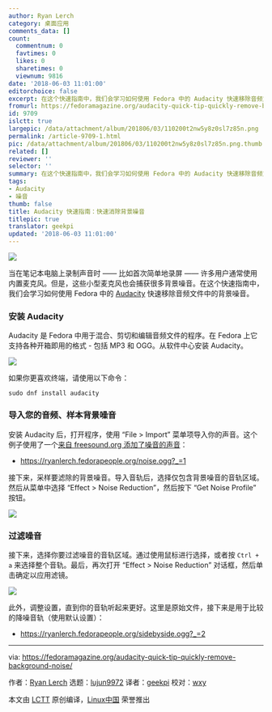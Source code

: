 ```yaml
---
author: Ryan Lerch
category: 桌面应用
comments_data: []
count:
  commentnum: 0
  favtimes: 0
  likes: 0
  sharetimes: 0
  viewnum: 9816
date: '2018-06-03 11:01:00'
editorchoice: false
excerpt: 在这个快速指南中，我们会学习如何使用 Fedora 中的 Audacity 快速移除音频文件中的背景噪音。
fromurl: https://fedoramagazine.org/audacity-quick-tip-quickly-remove-background-noise/
id: 9709
islctt: true
largepic: /data/attachment/album/201806/03/110200t2nw5y8z0sl7z85n.png
permalink: /article-9709-1.html
pic: /data/attachment/album/201806/03/110200t2nw5y8z0sl7z85n.png.thumb.jpg
related: []
reviewer: ''
selector: ''
summary: 在这个快速指南中，我们会学习如何使用 Fedora 中的 Audacity 快速移除音频文件中的背景噪音。
tags:
- Audacity
- 噪音
thumb: false
title: Audacity 快速指南：快速消除背景噪音
titlepic: true
translator: geekpi
updated: '2018-06-03 11:01:00'
---
```


![](/data/attachment/album/201806/03/110200t2nw5y8z0sl7z85n.png)


当在笔记本电脑上录制声音时 —— 比如首次简单地录屏 —— 许多用户通常使用内置麦克风。但是，这些小型麦克风也会捕获很多背景噪音。在这个快速指南中，我们会学习如何使用 Fedora 中的 [Audacity](https://www.audacityteam.org/) 快速移除音频文件中的背景噪音。


### 安装 Audacity


Audacity 是 Fedora 中用于混合、剪切和编辑音频文件的程序。在 Fedora 上它支持各种开箱即用的格式 - 包括 MP3 和 OGG。从软件中心安装 Audacity。


![](/data/attachment/album/201806/03/110201oxhzhndxcndkm2xh.jpg)


如果你更喜欢终端，请使用以下命令：



```
sudo dnf install audacity

```

### 导入您的音频、样本背景噪音


安装 Audacity 后，打开程序，使用 “File > Import” 菜单项导入你的声音。这个例子使用了一个[来自 freesound.org 添加了噪音的声音](https://freesound.org/people/levinj/sounds/8323/)：


* <https://ryanlerch.fedorapeople.org/noise.ogg?_=1>


接下来，采样要滤除的背景噪音。导入音轨后，选择仅包含背景噪音的音轨区域。然后从菜单中选择 “Effect > Noise Reduction”，然后按下 “Get Noise Profile” 按钮。


![](/data/attachment/album/201806/03/110203shoxlp5p1giccgvi.gif)


### 过滤噪音


接下来，选择你要过滤噪音的音轨区域。通过使用鼠标进行选择，或者按 `Ctrl + a` 来选择整个音轨。最后，再次打开 “Effect > Noise Reduction” 对话框，然后单击确定以应用滤镜。


![](/data/attachment/album/201806/03/110203bzryaorbq8rqhs66.gif)


此外，调整设置，直到你的音轨听起来更好。这里是原始文件，接下来是用于比较的降噪音轨（使用默认设置）：


* <https://ryanlerch.fedorapeople.org/sidebyside.ogg?_=2>




---


via: <https://fedoramagazine.org/audacity-quick-tip-quickly-remove-background-noise/>


作者：[Ryan Lerch](https://fedoramagazine.org/introducing-flatpak/) 选题：[lujun9972](https://github.com/lujun9972) 译者：[geekpi](https://github.com/geekpi) 校对：[wxy](https://github.com/wxy)


本文由 [LCTT](https://github.com/LCTT/TranslateProject) 原创编译，[Linux中国](https://linux.cn/) 荣誉推出